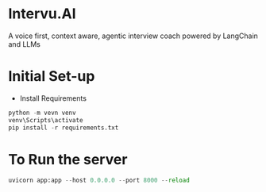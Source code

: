 # Intervu.AI
A voice first, context aware,  agentic interview coach  powered by LangChain and  LLMs

# Initial Set-up
- Install Requirements
```python
python -m vevn venv
venv\Scripts\activate
pip install -r requirements.txt
```

# To Run the server
```python 
uvicorn app:app --host 0.0.0.0 --port 8000 --reload
```